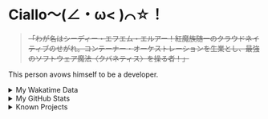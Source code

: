 # Ciallo～(∠・ω< )⌒☆！

> ~~「わが名はシーディー・エフエム・エルアー！紅魔族随一のクラウドネイティブのせがれ。コンテーナー・オーケストレーションを生業とし、最強のソフトウェア魔法〈クバネティス〉を操る者！」~~

This person avows himself to be a developer.

<details>

<summary>My Wakatime Data</summary>

<!--START_SECTION:waka-->
![Lines of code](https://img.shields.io/badge/From%20Hello%20World%20I%27ve%20Written-8.9%20million%20lines%20of%20code-blue)

**🐱 My GitHub Data** 

> 📦 788.0 kB Used in GitHub's Storage 
 > 
> 🏆 855 Contributions in the Year 2024
 > 
> 🚫 Not Opted to Hire
 > 
> 📜 93 Public Repositories 
 > 
> 🔑 29 Private Repositories 
 > 
**I'm an Early 🐤** 

```text
🌞 Morning                2240 commits        ██████░░░░░░░░░░░░░░░░░░░   23.93 % 
🌆 Daytime                4047 commits        ███████████░░░░░░░░░░░░░░   43.23 % 
🌃 Evening                3000 commits        ████████░░░░░░░░░░░░░░░░░   32.04 % 
🌙 Night                  75 commits          ░░░░░░░░░░░░░░░░░░░░░░░░░   00.80 % 
```
📅 **I'm Most Productive on Wednesday** 

```text
Monday                   1166 commits        ███░░░░░░░░░░░░░░░░░░░░░░   12.45 % 
Tuesday                  1653 commits        ████░░░░░░░░░░░░░░░░░░░░░   17.66 % 
Wednesday                1661 commits        ████░░░░░░░░░░░░░░░░░░░░░   17.74 % 
Thursday                 1344 commits        ████░░░░░░░░░░░░░░░░░░░░░   14.36 % 
Friday                   1404 commits        ████░░░░░░░░░░░░░░░░░░░░░   15.00 % 
Saturday                 1149 commits        ███░░░░░░░░░░░░░░░░░░░░░░   12.27 % 
Sunday                   985 commits         ███░░░░░░░░░░░░░░░░░░░░░░   10.52 % 
```


**I Mostly Code in Go** 

```text
Go                       37 repos            █████████░░░░░░░░░░░░░░░░   35.58 % 
TeX                      6 repos             █░░░░░░░░░░░░░░░░░░░░░░░░   05.77 % 
Swift                    4 repos             █░░░░░░░░░░░░░░░░░░░░░░░░   03.85 % 
Rust                     3 repos             █░░░░░░░░░░░░░░░░░░░░░░░░   02.88 % 
Shell                    2 repos             ░░░░░░░░░░░░░░░░░░░░░░░░░   01.92 % 
```




 Last Updated on 11/07/2024 01:25:54 UTC
<!--END_SECTION:waka-->

</details>

<details>
 
 <summary>My GitHub Stats</summary>

[![CDFMLR's github stats](https://github-readme-stats.vercel.app/api?username=cdfmlr&count_private=true&show_icons=true)](https://github.com/anuraghazra/github-readme-stats)
 
</details>

<details>

<summary>Known Projects</summary>

[![Star History Chart](https://api.star-history.com/svg?repos=cdfmlr/pyflowchart,cdfmlr/muvtuber,cdfmlr/crud,cdfmlr/murecom-verse-1,cdfmlr/murecom-intro&type=Date)](https://star-history.com/#cdfmlr/pyflowchart&cdfmlr/muvtuber&cdfmlr/crud&cdfmlr/murecom-verse-1&cdfmlr/murecom-intro&Date)

 </details>

